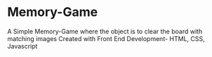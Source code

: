 # Memory-Game
A Simple Memory-Game where the object is to clear the board with matching images
Created with Front End Development- HTML, CSS, Javascript
